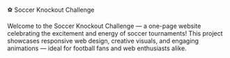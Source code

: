 ⚽ Soccer Knockout Challenge

Welcome to the Soccer Knockout Challenge — a one-page website celebrating the excitement and energy of soccer tournaments!
This project showcases responsive web design, creative visuals, and engaging animations — ideal for football fans and web enthusiasts alike.
